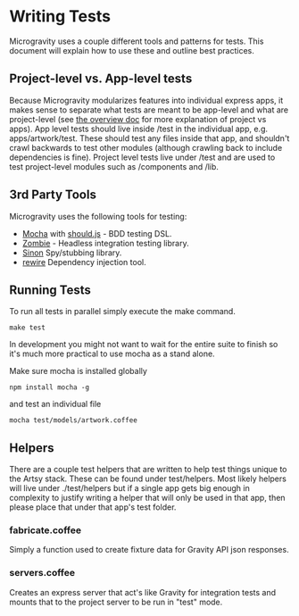 # Writing Tests

Microgravity uses a couple different tools and patterns for tests. This document will explain how to use these and outline best practices.

## Project-level vs. App-level tests

Because Microgravity modularizes features into individual express apps, it makes sense to separate what tests are meant to be app-level and what are project-level (see [the overview doc](https://github.com/artsy/microgravity/blob/master/doc/overview.md) for more explanation of project vs apps). App level tests should live inside /test in the individual app, e.g. apps/artwork/test. These should test any files inside that app, and shouldn't crawl backwards to test other modules (although crawling back to include dependencies is fine). Project level tests live under /test and are used to test project-level modules such as /components and /lib.

## 3rd Party Tools

Microgravity uses the following tools for testing:

* [Mocha](http://visionmedia.github.io/mocha/) with [should.js](https://github.com/visionmedia/should.js/) - BDD testing DSL.
* [Zombie](http://zombie.labnotes.org/) - Headless integration testing library.
* [Sinon](http://sinonjs.org/) Spy/stubbing library.
* [rewire](https://github.com/jhnns/rewire) Dependency injection tool.

## Running Tests

To run all tests in parallel simply execute the make command.

````
make test
````

In development you might not want to wait for the entire suite to finish so it's much more practical to use mocha as a stand alone.

Make sure mocha is installed globally

````
npm install mocha -g
````

and test an individual file

````
mocha test/models/artwork.coffee
````

## Helpers

There are a couple test helpers that are written to help test things unique to the Artsy stack. These can be found under test/helpers. Most likely helpers will live under ./test/helpers but if a single app gets big enough in complexity to justify writing a helper that will only be used in that app, then please place that under that app's test folder.

### fabricate.coffee

Simply a function used to create fixture data for Gravity API json responses.

### servers.coffee

Creates an express server that act's like Gravity for integration tests and mounts that to the project server to be run in "test" mode.